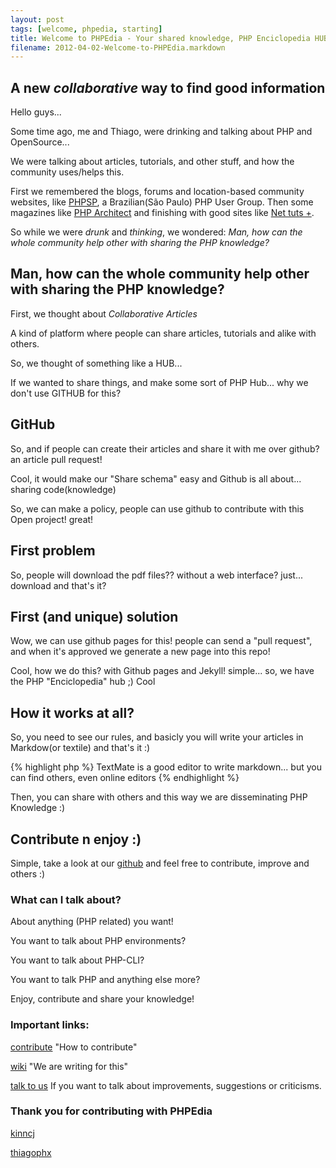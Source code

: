 ```yaml
---
layout: post
tags: [welcome, phpedia, starting]
title: Welcome to PHPEdia - Your shared knowledge, PHP Enciclopedia HUB
filename: 2012-04-02-Welcome-to-PHPEdia.markdown
---
```

## A new _collaborative_ way to find good information
Hello guys...

Some time ago, me and Thiago, were drinking and talking about PHP and OpenSource...

We were talking about articles, tutorials, and other stuff, and how the community uses/helps this.

First we remembered the blogs, forums and location-based community websites, like [PHPSP](http://phpsp.org.br), a Brazilian(São Paulo) PHP User Group. Then some magazines like [PHP Architect](http://www.phparch.com/) and finishing with good sites like [Net tuts +](http://net.tutsplus.com/).

So while we were _drunk_ and _thinking_, we wondered: _Man, how can the whole community help other with sharing the PHP knowledge?_

## Man, how can the whole community help other with sharing the PHP knowledge?
First, we thought about _Collaborative_ _Articles_

A kind of platform where people can share articles, tutorials and alike with others.

So, we thought of something like a HUB...

If we wanted to share things, and make some sort of PHP Hub... why we don't use GITHUB for this?

## GitHub
So, and if people can create their articles and share it with me over github? an article pull request!

Cool, it would make our "Share schema" easy and Github is all about... sharing code(knowledge)

So, we can make a policy, people can use github to contribute with this Open project! great!

## First problem

So, people will download the pdf files?? without a web interface? just... download and that's it?

## First (and unique) solution

Wow, we can use github pages for this! people can send a "pull request", and when it's approved we generate a new page into this repo!

Cool, how we do this? with Github pages and Jekyll! simple... so, we have the PHP "Enciclopedia" hub ;) Cool

## How it works at all?
So, you need to see our rules, and basicly you will write your articles in Markdow(or textile) and that's it :)

{% highlight php %}
TextMate is a good editor to write markdown... but you can find others, even online editors
{% endhighlight %}

Then, you can share with others and this way we are disseminating PHP Knowledge :)

## Contribute n enjoy :)

Simple, take a look at our [github](https://github.com/phpedia/phpedia.github.com) and feel free to contribute, improve and others :)

### What can I talk about?

About anything (PHP related) you want!

You want to talk about PHP environments?

You want to talk about PHP-CLI?

You want to talk PHP and anything else more?

Enjoy, contribute and share your knowledge!

### Important links:

[contribute](http://phpedia.org/contribute.html) "How to contribute"

[wiki](https://github.com/phpedia/phpedia.github.com/wiki) "We are writing for this"

[talk to us](mailto:phpedia@phpedia.org) If you want to talk about improvements, suggestions or criticisms.

### Thank you for contributing with PHPEdia

[kinncj](http://www.kinncj.com.br)

[thiagophx](http://thiagorigo.com)